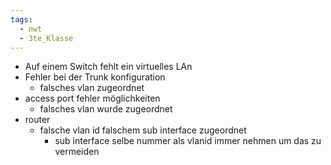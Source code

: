 ```yaml
---
tags:
  - nwt
  - 3te_Klasse
---
```

- Auf einem Switch fehlt ein virtuelles LAn
- Fehler bei der Trunk konfiguration
	- falsches vlan zugeordnet
- access port fehler möglichkeiten
	- falsches vlan wurde zugeordnet
- router
	- falsche vlan id falschem sub interface zugeordnet
		- sub interface selbe nummer als vlanid immer nehmen um das zu vermeiden